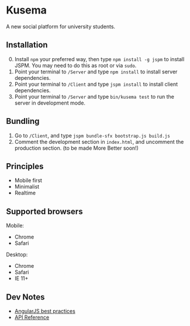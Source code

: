 # Kusema
A new social platform for university students.

## Installation
0. Install `npm` your preferred way, then type `npm install -g jspm` to install JSPM. You may need to do this as root or via `sudo`.
1. Point your terminal to `/Server` and type `npm install` to install server dependencies.
2. Point your terminal to `/Client` and type `jspm install` to install client dependencies.
3. Point your terminal to `/Server` and type `bin/kusema test` to run the server in development mode.

## Bundling
1. Go to `/Client`, and type `jspm bundle-sfx bootstrap.js build.js`
2. Comment the development section in `index.html`, and uncomment the production section. (to be made More Better soon!)

## Principles
- Mobile first
- Minimalist
- Realtime

## Supported browsers

Mobile:
- Chrome
- Safari
 
Desktop:
- Chrome
- Safari
- IE 11+

## Dev Notes
- [AngularJS best practices](https://github.com/mgechev/angularjs-style-guide)
- [API Reference](https://github.com/nathansherburn/kusema/wiki/API-Reference)
